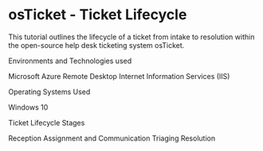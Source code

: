 # osTicket - Ticket Lifecycle
This tutorial outlines the lifecycle of a ticket from intake to resolution within the open-source help desk ticketing system osTicket.

Environments and Technologies used

Microsoft Azure
Remote Desktop
Internet Information Services (IIS)

Operating Systems Used

Windows 10

Ticket Lifecycle Stages

Reception
Assignment and Communication
Triaging
Resolution
